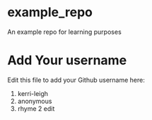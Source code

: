 # example_repo
An example repo for learning purposes
# Add Your username
Edit this file to add your Github username here:
1. kerri-leigh
2. anonymous
3. rhyme 2 edit
